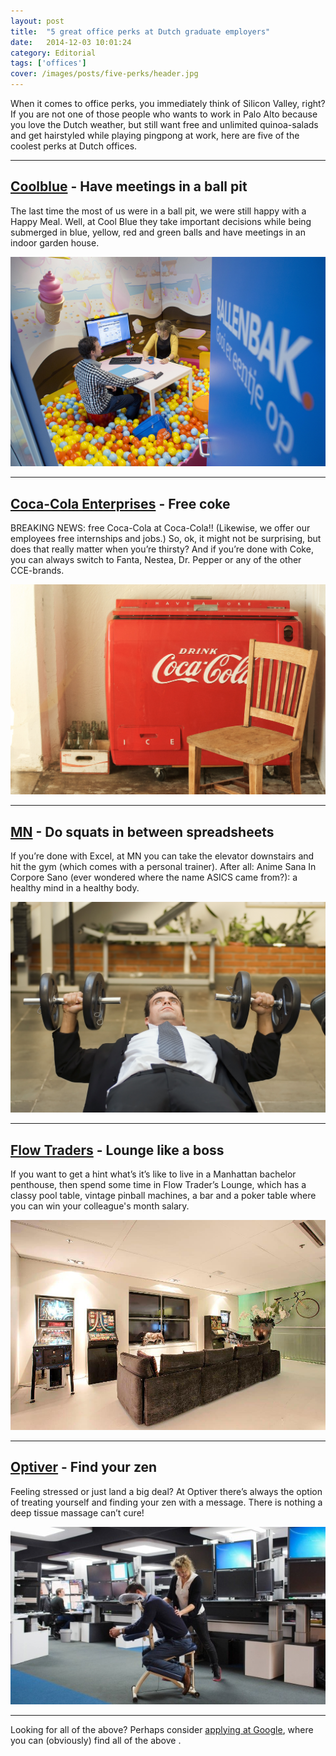 ```yaml
---
layout: post
title:  "5 great office perks at Dutch graduate employers"
date:   2014-12-03 10:01:24
category: Editorial
tags: ['offices']
cover: /images/posts/five-perks/header.jpg
---
```

<p class="intro">When it comes to office perks, you immediately think of Silicon Valley, right? If you are not one of those people who wants to work in Palo Alto because you love the Dutch weather, but still want free and unlimited quinoa-salads and get hairstyled while playing pingpong at work, here are five of the coolest perks at Dutch offices.</p>

<!--more-->

---

## [Coolblue](https://magnet.me/public/#!/organization/coolblue/about) - Have meetings in a ball pit

The last time the most of us were in a ball pit, we were still happy with a Happy Meal. Well, at Cool Blue they take important decisions while being submerged in blue, yellow, red and green balls and have meetings in an indoor garden house. 

![Coolblue's ball pit](/images/posts/five-perks/cool-blue-ball-pit.jpg)

---

## [Coca-Cola Enterprises](https://magnet.me/company/coca-cola-enterprises/about) - Free coke 

BREAKING NEWS: free Coca-Cola at Coca-Cola!! (Likewise, we offer our employees free internships and jobs.) So, ok, it might not be surprising, but does that really matter when you’re thirsty? And if you’re done with Coke, you can always switch to Fanta, Nestea, Dr. Pepper or any of the other CCE-brands. 

![Free Coca-Cola](/images/posts/five-perks/free-coca-cola.jpg)

---

## [MN](https://magnet.me/company/mn/about) - Do squats in between spreadsheets 

If you’re done with Excel, at MN you can take the elevator downstairs and hit the gym (which comes with a personal trainer). After all: Anime Sana In Corpore Sano (ever wondered where the name ASICS came from?): a healthy mind in a healthy body. 

![Free Fitness](/images/posts/five-perks/mn-fitness.jpg)

---

## [Flow Traders](https://magnet.me/company/flow-traders/about) - Lounge like a boss

If you want to get a hint what’s it’s like to live in a Manhattan bachelor penthouse, then spend some time in Flow Trader’s Lounge, which has a classy pool table, vintage pinball machines, a bar and a poker table where you can win your colleague's month salary. 

![Free Fitness](/images/posts/five-perks/flow-trader-lounge.jpg)

---

## [Optiver](https://magnet.me/company/optiver/about) - Find your zen 

Feeling stressed or just land a big deal? At Optiver there’s always the option of treating yourself and finding your zen with a message. There is nothing a deep tissue massage can’t cure!

![Free Fitness](/images/posts/five-perks/optiver-massage.jpg)

---

Looking for all of the above? Perhaps consider [applying at Google](https://magnet.me/company/google-ireland-ltd./about), where you can (obviously) find all of the above .
